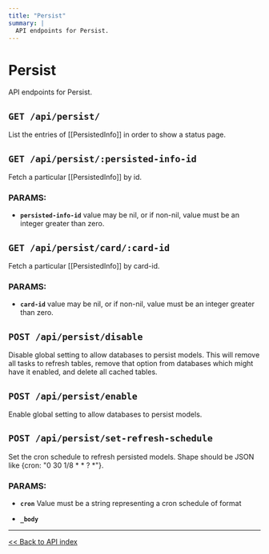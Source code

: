 ```yaml
---
title: "Persist"
summary: |
  API endpoints for Persist.
---
```


# Persist

API endpoints for Persist.

## `GET /api/persist/`

List the entries of [[PersistedInfo]] in order to show a status page.

## `GET /api/persist/:persisted-info-id`

Fetch a particular [[PersistedInfo]] by id.

### PARAMS:

*  **`persisted-info-id`** value may be nil, or if non-nil, value must be an integer greater than zero.

## `GET /api/persist/card/:card-id`

Fetch a particular [[PersistedInfo]] by card-id.

### PARAMS:

*  **`card-id`** value may be nil, or if non-nil, value must be an integer greater than zero.

## `POST /api/persist/disable`

Disable global setting to allow databases to persist models. This will remove all tasks to refresh tables, remove
  that option from databases which might have it enabled, and delete all cached tables.

## `POST /api/persist/enable`

Enable global setting to allow databases to persist models.

## `POST /api/persist/set-refresh-schedule`

Set the cron schedule to refresh persisted models.
   Shape should be JSON like {cron: "0 30 1/8 * * ? *"}.

### PARAMS:

*  **`cron`** Value must be a string representing a cron schedule of format <seconds> <minutes> <hours> <day of month> <month> <day of week> <year>

*  **`_body`**

---

[<< Back to API index](../api-documentation.md)